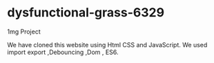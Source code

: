 # dysfunctional-grass-6329
1mg Project


We have cloned this website using Html CSS and JavaScript. We used import export ,Debouncing ,Dom , ES6. 
